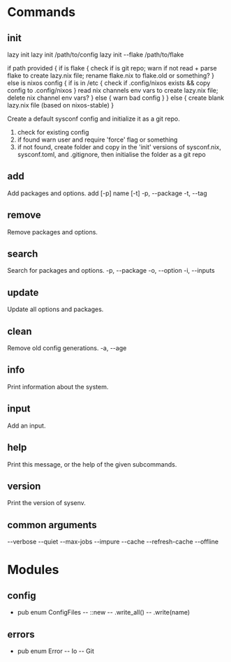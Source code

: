 # Commands

## init

lazy init
lazy init /path/to/config
lazy init --flake /path/to/flake

if path provided {
if is flake {
check if is git repo; warn if not
read + parse flake to create lazy.nix file;
rename flake.nix to flake.old or something?
} else is nixos config {
if is in /etc {
check if .config/nixos exists && copy config to .config/nixos
}
read nix channels env vars to create lazy.nix file;
delete nix channel env vars?
} else {
warn bad config
}
} else {
create blank lazy.nix file (based on nixos-stable)
}

Create a default sysconf config and initialize it as a git repo.

1. check for existing config
2. if found warn user and require 'force' flag or something
3. if not found, create folder and copy in the 'init' versions of sysconf.nix, sysconf.toml, and .gitignore, then initialise the folder as a git repo

## add

Add packages and options.
add [-p] name [-t]
-p, --package
-t, --tag

## remove

Remove packages and options.

## search

Search for packages and options.
-p, --package
-o, --option
-i, --inputs

## update

Update all options and packages.

## clean

Remove old config generations.
-a, --age

## info

Print information about the system.

## input

Add an input.

## help

Print this message, or the help of the given subcommands.

## version

Print the version of sysenv.

## common arguments

--verbose
--quiet
--max-jobs
--impure
--cache
--refresh-cache
--offline

# Modules

## config

- pub enum ConfigFiles
  -- ::new
  -- .write_all()
  -- .write(name)

## errors

- pub enum Error
  -- Io
  -- Git
